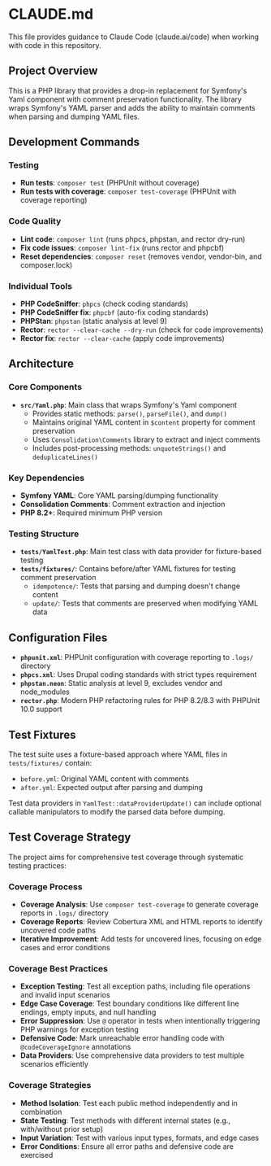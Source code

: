 # CLAUDE.md

This file provides guidance to Claude Code (claude.ai/code) when working with code in this repository.

## Project Overview

This is a PHP library that provides a drop-in replacement for Symfony's Yaml component with comment preservation functionality. The library wraps Symfony's YAML parser and adds the ability to maintain comments when parsing and dumping YAML files.

## Development Commands

### Testing
- **Run tests**: `composer test` (PHPUnit without coverage)
- **Run tests with coverage**: `composer test-coverage` (PHPUnit with coverage reporting)

### Code Quality
- **Lint code**: `composer lint` (runs phpcs, phpstan, and rector dry-run)
- **Fix code issues**: `composer lint-fix` (runs rector and phpcbf)
- **Reset dependencies**: `composer reset` (removes vendor, vendor-bin, and composer.lock)

### Individual Tools
- **PHP CodeSniffer**: `phpcs` (check coding standards)
- **PHP CodeSniffer fix**: `phpcbf` (auto-fix coding standards)
- **PHPStan**: `phpstan` (static analysis at level 9)
- **Rector**: `rector --clear-cache --dry-run` (check for code improvements)
- **Rector fix**: `rector --clear-cache` (apply code improvements)

## Architecture

### Core Components

- **`src/Yaml.php`**: Main class that wraps Symfony's Yaml component
  - Provides static methods: `parse()`, `parseFile()`, and `dump()`
  - Maintains original YAML content in `$content` property for comment preservation
  - Uses `Consolidation\Comments` library to extract and inject comments
  - Includes post-processing methods: `unquoteStrings()` and `deduplicateLines()`

### Key Dependencies
- **Symfony YAML**: Core YAML parsing/dumping functionality
- **Consolidation Comments**: Comment extraction and injection
- **PHP 8.2+**: Required minimum PHP version

### Testing Structure
- **`tests/YamlTest.php`**: Main test class with data provider for fixture-based testing
- **`tests/fixtures/`**: Contains before/after YAML fixtures for testing comment preservation
  - `idempotence/`: Tests that parsing and dumping doesn't change content
  - `update/`: Tests that comments are preserved when modifying YAML data

## Configuration Files

- **`phpunit.xml`**: PHPUnit configuration with coverage reporting to `.logs/` directory
- **`phpcs.xml`**: Uses Drupal coding standards with strict types requirement
- **`phpstan.neon`**: Static analysis at level 9, excludes vendor and node_modules
- **`rector.php`**: Modern PHP refactoring rules for PHP 8.2/8.3 with PHPUnit 10.0 support

## Test Fixtures

The test suite uses a fixture-based approach where YAML files in `tests/fixtures/` contain:
- `before.yml`: Original YAML content with comments
- `after.yml`: Expected output after parsing and dumping

Test data providers in `YamlTest::dataProviderUpdate()` can include optional callable manipulators to modify the parsed data before dumping.

## Test Coverage Strategy

The project aims for comprehensive test coverage through systematic testing practices:

### Coverage Process
- **Coverage Analysis**: Use `composer test-coverage` to generate coverage reports in `.logs/` directory
- **Coverage Reports**: Review Cobertura XML and HTML reports to identify uncovered code paths
- **Iterative Improvement**: Add tests for uncovered lines, focusing on edge cases and error conditions

### Coverage Best Practices
- **Exception Testing**: Test all exception paths, including file operations and invalid input scenarios
- **Edge Case Coverage**: Test boundary conditions like different line endings, empty inputs, and null handling
- **Error Suppression**: Use `@` operator in tests when intentionally triggering PHP warnings for exception testing
- **Defensive Code**: Mark unreachable error handling code with `@codeCoverageIgnore` annotations
- **Data Providers**: Use comprehensive data providers to test multiple scenarios efficiently

### Coverage Strategies
- **Method Isolation**: Test each public method independently and in combination
- **State Testing**: Test methods with different internal states (e.g., with/without prior setup)
- **Input Variation**: Test with various input types, formats, and edge cases
- **Error Conditions**: Ensure all error paths and defensive code are exercised